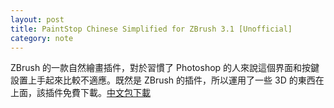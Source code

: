 ```yaml
---
layout: post
title: PaintStop Chinese Simplified for ZBrush 3.1 [Unofficial]
category: note
---
```


<div class=txt>
<p>ZBrush 的一款自然繪畫插件，對於習慣了 Photoshop 的人來說這個界面和按鍵設置上手起來比較不適應。既然是 ZBrush 的插件，所以運用了一些 3D 的東西在上面，該插件免費下載。<a href="http://www.pixologic.com/zbrush/features/PaintStop/">中文包下載</a></p>
</div>